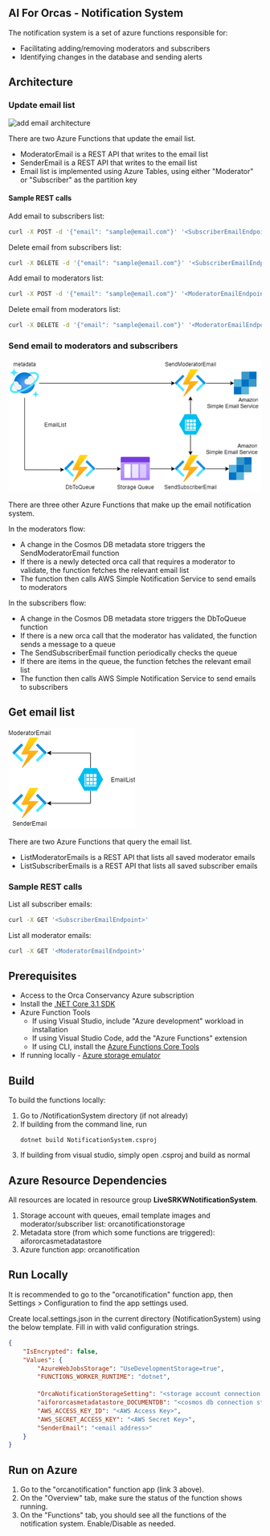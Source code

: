 ## AI For Orcas - Notification System

The notification system is a set of azure functions responsible for:
- Facilitating adding/removing moderators and subscribers
- Identifying changes in the database and sending alerts

## Architecture

### Update email list

![add email architecture](img/add-email.png)

There are two Azure Functions that update the email list.

- ModeratorEmail is a REST API that writes to the email list
- SenderEmail is a REST API that writes to the email list
- Email list is implemented using Azure Tables, using either "Moderator" or "Subscriber" as the partition key

#### Sample REST calls

Add email to subscribers list:

```bash
curl -X POST -d '{"email": "sample@email.com"}' '<SubscriberEmailEndpoint>'
```

Delete email from subscribers list:

```bash
curl -X DELETE -d '{"email": "sample@email.com"}' '<SubscriberEmailEndpoint>'
```

Add email to moderators list:

```bash
curl -X POST -d '{"email": "sample@email.com"}' '<ModeratorEmailEndpoint>'
```

Delete email from moderators list:

```bash
curl -X DELETE -d '{"email": "sample@email.com"}' '<ModeratorEmailEndpoint>'
```

### Send email to moderators and subscribers

![send email architecture](img/send-email.png)

There are three other Azure Functions that make up the email notification system.

In the moderators flow:

- A change in the Cosmos DB metadata store triggers the SendModeratorEmail function
- If there is a newly detected orca call that requires a moderator to validate, the function fetches the relevant email list
- The function then calls AWS Simple Notification Service to send emails to moderators

In the subscribers flow:

- A change in the Cosmos DB metadata store triggers the DbToQueue function
- If there is a new orca call that the moderator has validated, the function sends a message to a queue
- The SendSubscriberEmail function periodically checks the queue
- If there are items in the queue, the function fetches the relevant email list
- The function then calls AWS Simple Notification Service to send emails to subscribers

## Get email list

![list email architecture](img/list-email.png)

There are two Azure Functions that query the email list.

- ListModeratorEmails is a REST API that lists all saved moderator emails
- ListSubscriberEmails is a REST API that lists all saved subscriber emails

### Sample REST calls

List all subscriber emails:

```bash
curl -X GET '<SubscriberEmailEndpoint>'
```

List all moderator emails:

```bash
curl -X GET '<ModeratorEmailEndpoint>'
```

## Prerequisites

- Access to the Orca Conservancy Azure subscription
- Install the [.NET Core 3.1 SDK](https://dotnet.microsoft.com/download/dotnet-core/3.1)
- Azure Function Tools
    - If using Visual Studio, include "Azure development" workload in installation
    - If using Visual Studio Code, add the "Azure Functions" extension
    - If using CLI, install the [Azure Functions Core Tools](https://docs.microsoft.com/en-us/azure/azure-functions/functions-run-local?tabs=linux%2Ccsharp%2Cbash#v2)
- If running locally - [Azure storage emulator](https://docs.microsoft.com/en-us/azure/storage/common/storage-use-emulator)

## Build 
To build the functions locally:

1. Go to /NotificationSystem directory (if not already)
2. If building from the command line, run 
    ```
    dotnet build NotificationSystem.csproj
    ```
3. If building from visual studio, simply open .csproj and build as normal

## Azure Resource Dependencies
All resources are located in resource group **LiveSRKWNotificationSystem**.

1. Storage account with queues, email template images and moderator/subscriber list: orcanotificationstorage
2. Metadata store (from which some functions are triggered): aifororcasmetadatastore
3. Azure function app: orcanotification

## Run Locally
It is recommended to go to the "orcanotification" function app, then Settings > Configuration to find the app settings used. 

Create local.settings.json in the current directory (NotificationSystem) using the below template. Fill in with valid configuration strings.

```json
{
    "IsEncrypted": false,
    "Values": {
        "AzureWebJobsStorage": "UseDevelopmentStorage=true",
        "FUNCTIONS_WORKER_RUNTIME": "dotnet",

        "OrcaNotificationStorageSetting": "<storage account connection string>",
        "aifororcasmetadatastore_DOCUMENTDB": "<cosmos db connection string>",
        "AWS_ACCESS_KEY_ID": "<AWS Access Key>",
        "AWS_SECRET_ACCESS_KEY": "<AWS Secret Key>",
        "SenderEmail": "<email address>"
    }
}
```

## Run on Azure

1. Go to the "orcanotification" function app (link 3 above). 
2. On the "Overview" tab, make sure the status of the function shows running.
3. On the "Functions" tab, you should see all the functions of the notification system. Enable/Disable as needed.